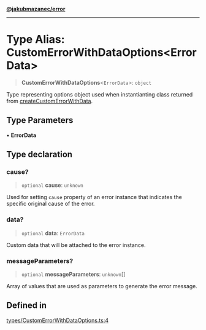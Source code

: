 [**@jakubmazanec/error**](../README.md)

---

# Type Alias: CustomErrorWithDataOptions\<ErrorData\>

> **CustomErrorWithDataOptions**\<`ErrorData`\>: `object`

Type representing options object used when instantianting class returned from
[createCustomErrorWithData](../functions/createCustomErrorWithData.md).

## Type Parameters

• **ErrorData**

## Type declaration

### cause?

> `optional` **cause**: `unknown`

Used for setting `cause` property of an error instance that indicates the specific original cause of
the error.

### data?

> `optional` **data**: `ErrorData`

Custom data that will be attached to the error instance.

### messageParameters?

> `optional` **messageParameters**: `unknown`[]

Array of values that are used as parameters to generate the error message.

## Defined in

[types/CustomErrorWithDataOptions.ts:4](https://github.com/jakubmazanec/tools/blob/a9765e3de8390a6e57bec51efaeb411fbd7881ab/packages/error/source/types/CustomErrorWithDataOptions.ts#L4)
